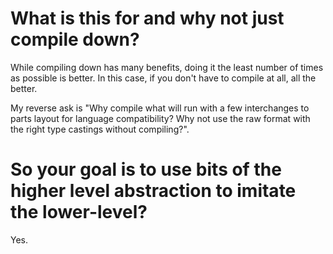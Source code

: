 # What is this for and why not just compile down?

While compiling down has many benefits, doing it the least number of times as possible is better. In this case, if you don't have to compile at all, all the better.

My reverse ask is "Why compile what will run with a few interchanges to parts layout for language compatibility? Why not use the raw format with the right type castings without compiling?".

# So your goal is to use bits of the higher level abstraction to imitate the lower-level?

Yes.
